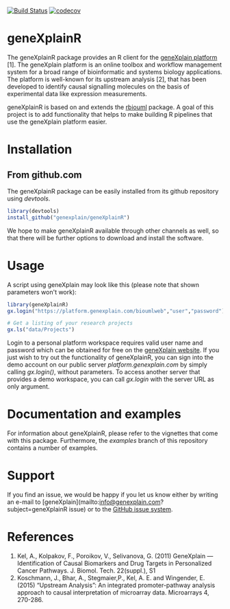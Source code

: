 [![Build Status](https://travis-ci.org/genexplain/geneXplainR.svg?branch=master)](https://travis-ci.org/genexplain/geneXplainR)
[![codecov](https://codecov.io/gh/genexplain/geneXplainR/branch/master/graph/badge.svg)](https://codecov.io/gh/genexplain/geneXplainR)

# geneXplainR

The geneXplainR package provides an R client for the 
[geneXplain platform](http://genexplain.com/genexplain-platform/) [1]. 
The geneXplain platform is an online toolbox and workflow management 
system for a broad range of bioinformatic and systems biology applications.
The platform is well-known for its upstream analysis [2], that has been
developed to identify causal signalling molecules on the basis of experimental data
like expression measurements.

geneXplainR is based on and extends the [rbiouml](https://cran.r-project.org/package=rbiouml) package.
A goal of this project is to add functionality that helps to make building R pipelines that use the geneXplain platform easier.

# Installation

## From github.com

The geneXplainR package can be easily installed from its github repository using *devtools*.

```R
library(devtools)
install_github("genexplain/geneXplainR")
```

We hope to make geneXplainR available through other channels as well, so that there will be further options
to download and install the software. 

# Usage

A script using geneXplain may look like this (please note that shown parameters won't work):

```R
library(geneXplainR)
gx.login("https://platform.genexplain.com/bioumlweb","user","password"),

# Get a listing of your research projects
gx.ls("data/Projects")
```

Login to a personal platform workspace requires valid user name and password which can be obtained for free on the
[geneXplain website](http://genexplain.com/genexplain-platform-registration/).
If you just wish to try out the functionality of geneXplainR, you can sign into the demo account on our
public server *platform.genexplain.com* by simply calling *gx.login()*, without parameters. To access another server that
provides a demo workspace, you can call *gx.login* with the server URL as only argument.

# Documentation and examples

For information about geneXplainR, please refer to the vignettes that come with this package. Furthermore, the *examples* branch of this repository contains a number of examples.

# Support

If you find an issue, we would be happy if you let us know either by writing an e-mail
to [geneXplain](mailto:info@genexplain.com?subject=geneXplainR issue) or to the [GitHub issue system](https://github.com/genexplain/geneXplainR/issues).

# References

1. Kel, A., Kolpakov, F., Poroikov, V., Selivanova, G. (2011) GeneXplain — Identification of Causal Biomarkers and Drug Targets in Personalized Cancer Pathways. J. Biomol. Tech. 22(suppl.), S1
2. Koschmann, J., Bhar, A., Stegmaier,P., Kel, A. E. and Wingender, E. (2015) “Upstream Analysis”: An integrated promoter-pathway analysis approach to causal interpretation of microarray data. Microarrays 4, 270-286.
